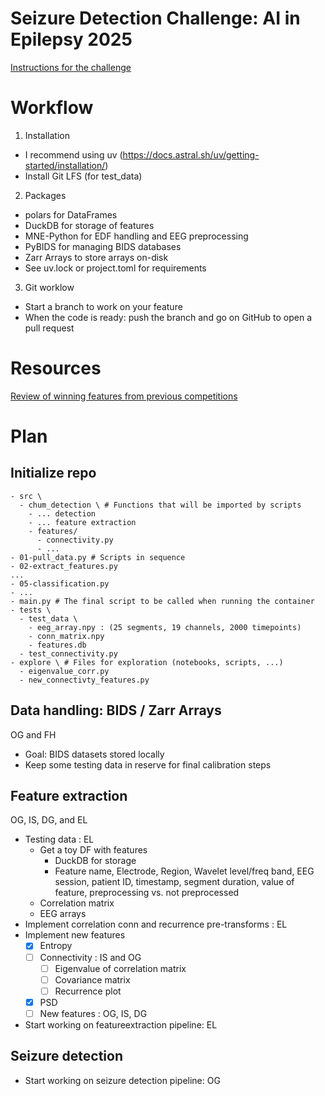 # Seizure Detection Challenge: AI in Epilepsy 2025

[Instructions for the challenge](https://epilepsybenchmarks.com/challenge/)

# Workflow

1. Installation
* I recommend using uv (<https://docs.astral.sh/uv/getting-started/installation/>)
* Install Git LFS (for test_data)

2. Packages
* polars for DataFrames
* DuckDB for storage of features
* MNE-Python for EDF handling and EEG preprocessing
* PyBIDS for managing BIDS databases
* Zarr Arrays to store arrays on-disk
* See uv.lock or project.toml for requirements

3. Git worklow
* Start a branch to work on your feature
* When the code is ready: push the branch and go on GitHub to open a pull request

# Resources

[Review of winning features from previous competitions](https://github.com/Eldave93/Seizure-Detection-Tutorials/blob/master/02.%20Pre-Processing%20%26%20Feature%20Engineering.ipynb)

# Plan

## Initialize repo

```
- src \
  - chum_detection \ # Functions that will be imported by scripts
    - ... detection
    - ... feature extraction
    - features/
      - connectivity.py
      - ...
- 01-pull_data.py # Scripts in sequence
- 02-extract_features.py
...
- 05-classification.py
- ...
- main.py # The final script to be called when running the container
- tests \
  - test_data \
    - eeg_array.npy : (25 segments, 19 channels, 2000 timepoints)
    - conn_matrix.npy
    - features.db
  - test_connectivity.py
- explore \ # Files for exploration (notebooks, scripts, ...)
  - eigenvalue_corr.py
  - new_connectivty_features.py
```

## Data handling: BIDS / Zarr Arrays
OG and FH

* Goal: BIDS datasets stored locally
* Keep some testing data in reserve for final calibration steps

## Feature extraction
OG, IS, DG, and EL

* Testing data : EL
  * Get a toy DF with features
    * DuckDB for storage
    * Feature name, Electrode, Region, Wavelet level/freq band, EEG session, patient ID, timestamp, segment duration, value of feature, preprocessing vs. not preprocessed
  * Correlation matrix
  * EEG arrays
* Implement correlation conn and recurrence pre-transforms : EL
* Implement new features
  * [X] Entropy
  * [ ] Connectivity : IS and OG
    * [ ] Eigenvalue of correlation matrix
    * [ ] Covariance matrix
    * [ ] Recurrence plot
  * [X] PSD
  * [ ] New features : OG, IS, DG
* Start working on featureextraction pipeline: EL

## Seizure detection
* Start working on seizure detection pipeline: OG
